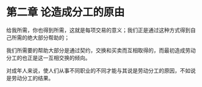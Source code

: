 # 第二章 论造成分工的原由



给我所需，你也得到所需，这就是每项交易的意义；我们正是通过这种方式得到自己所需的绝大部分帮助的；

我们所需要的帮助大部分是通过契约，交换和买卖而互相取得的，而最初造成劳动分工的也正是这一互相交换的倾向。

对成年人来说，使人们从事不同职业的不同才能与其说是劳动分工的原因，不如说是劳动分工的结果。

